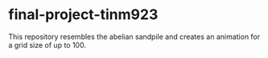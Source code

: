 # final-project-tinm923
This repository resembles the abelian sandpile and creates an animation for a grid size of up to 100.
